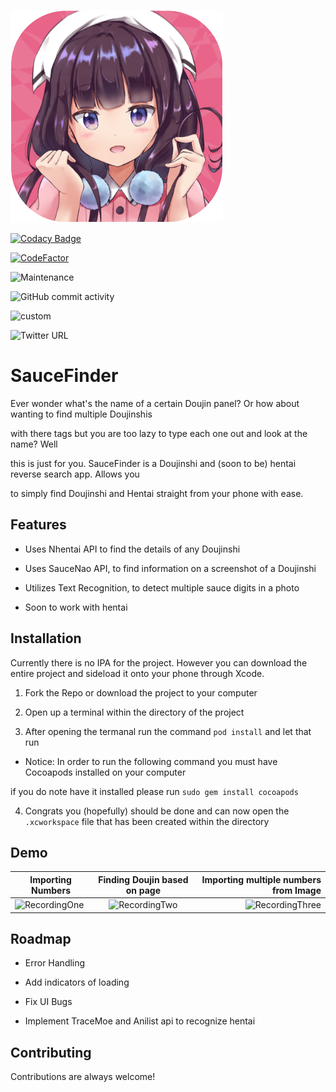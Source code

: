 


![Logo](https://raw.githubusercontent.com/CalebThePerson/Assets/master/Icons/Maikaicon.png)

  

  

  

[![Codacy Badge](https://app.codacy.com/project/badge/Grade/8f3c4911ba464a86b4283a5d114d15f6)](https://www.codacy.com/gh/CalebThePerson/SauceFinder/dashboard?utm_source=github.com&amp;utm_medium=referral&amp;utm_content=CalebThePerson/SauceFinder&amp;utm_campaign=Badge_Grade)

[![CodeFactor](https://www.codefactor.io/repository/github/calebtheperson/saucefinder/badge)](https://www.codefactor.io/repository/github/calebtheperson/saucefinder)

![Maintenance](https://img.shields.io/maintenance/yes/2021)

![GitHub commit activity](https://img.shields.io/github/commit-activity/m/CalebThePerson/SauceFinder)

![custom](https://img.shields.io/badge/My-CustomProject-blueviolet)

![Twitter URL](https://img.shields.io/twitter/url?style=social&url=https%3A%2F%2Ftwitter.com%2FCalebDaPerson)

# SauceFinder

Ever wonder what's the name of a certain Doujin panel?  Or how about wanting to find multiple Doujinshis

with there tags but you are too lazy to type each one out and look at the name?  Well

this is just for you.  SauceFinder is a Doujinshi and (soon to be) hentai reverse search app.  Allows you

to simply find Doujinshi and Hentai straight from your phone with ease.

  

  

## Features

  

- Uses Nhentai API to find the details of any Doujinshi

- Uses SauceNao API, to find information on a screenshot of a Doujinshi

- Utilizes Text Recognition, to detect multiple sauce digits in a photo

- Soon to work with hentai

  

## Installation

  

Currently there is no IPA for the project.  However you can download the entire project and sideload it onto your phone through Xcode.

  

1. Fork the Repo or download the project to your computer

2. Open up a terminal within the directory of the project

3. After opening the termanal run the command `pod install` and let that run

- Notice: In order to run the following command you must have Cocoapods installed on your computer

if you do note have it installed please run `sudo gem install cocoapods`

4. Congrats you (hopefully) should be done and can now open the `.xcworkspace` file that has been created within the directory

  

  

## Demo
| Importing Numbers        | Finding Doujin based on page           | Importing multiple numbers from Image  |
| ------------- |:-------------:| -----:|
| ![RecordingOne]      | ![RecordingTwo] | ![RecordingThree]|


## Roadmap


- Error Handling

  
- Add indicators of loading
- Fix UI Bugs
- Implement TraceMoe and Anilist api to recognize hentai


## Contributing

Contributions are always welcome!

[RecordingOne]:https://raw.githubusercontent.com/CalebThePerson/Assets/master/SauceFinderStuff/Recording1.gif
[RecordingTwo]:https://raw.githubusercontent.com/CalebThePerson/Assets/master/SauceFinderStuff/Recording2.gif
[RecordingThree]:https://raw.githubusercontent.com/CalebThePerson/Assets/master/SauceFinderStuff/Recording3.gif
